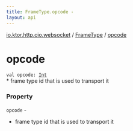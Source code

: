 ```yaml
---
title: FrameType.opcode - 
layout: api
---
```


<div class='api-docs-breadcrumbs'><a href="../index.html">io.ktor.http.cio.websocket</a> / <a href="index.html">FrameType</a> / <a href="./opcode.html">opcode</a></div>

# opcode

<div class="signature"><code><span class="keyword">val </span><span class="identifier">opcode</span><span class="symbol">: </span><a href="https://kotlinlang.org/api/latest/jvm/stdlib/kotlin/-int/index.html"><span class="identifier">Int</span></a></code></div>
* frame type id that is used to transport it

### Property

<code>opcode</code> -
* frame type id that is used to transport it
